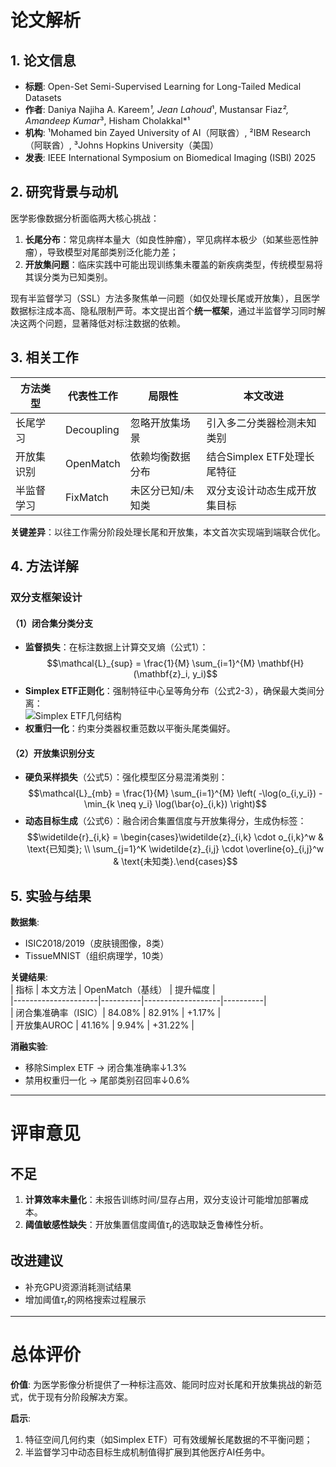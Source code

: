 # 论文解析  

## 1. 论文信息  
- **标题**: Open-Set Semi-Supervised Learning for Long-Tailed Medical Datasets  
- **作者**: Daniya Najiha A. Kareem*¹, Jean Lahoud*¹, Mustansar Fiaz*², Amandeep Kumar*³, Hisham Cholakkal*¹  
- **机构**: ¹Mohamed bin Zayed University of AI（阿联酋）, ²IBM Research（阿联酋）, ³Johns Hopkins University（美国）  
- **发表**: IEEE International Symposium on Biomedical Imaging (ISBI) 2025  

## 2. 研究背景与动机  
医学影像数据分析面临两大核心挑战：  
1. **长尾分布**：常见病样本量大（如良性肿瘤），罕见病样本极少（如某些恶性肿瘤），导致模型对尾部类别泛化能力差；  
2. **开放集问题**：临床实践中可能出现训练集未覆盖的新疾病类型，传统模型易将其误分类为已知类别。  

现有半监督学习（SSL）方法多聚焦单一问题（如仅处理长尾或开放集），且医学数据标注成本高、隐私限制严苛。本文提出首个**统一框架**，通过半监督学习同时解决这两个问题，显著降低对标注数据的依赖。  

## 3. 相关工作  
| 方法类型       | 代表性工作          | 局限性                          | 本文改进                     |  
|----------------|---------------------|---------------------------------|------------------------------|  
| 长尾学习       | Decoupling          | 忽略开放集场景                  | 引入多二分类器检测未知类别   |  
| 开放集识别     | OpenMatch           | 依赖均衡数据分布                | 结合Simplex ETF处理长尾特征  |  
| 半监督学习     | FixMatch            | 未区分已知/未知类               | 双分支设计动态生成开放集目标 |  

**关键差异**：以往工作需分阶段处理长尾和开放集，本文首次实现端到端联合优化。

## 4. 方法详解  
### 双分支框架设计  
#### （1）闭合集分类分支  
- **监督损失**：在标注数据上计算交叉熵（公式1）：  
  $$\mathcal{L}_{sup} = \frac{1}{M} \sum_{i=1}^{M} \mathbf{H}(\mathbf{z}_i, y_i)$$  
- **Simplex ETF正则化**：强制特征中心呈等角分布（公式2-3），确保最大类间分离：  
  ![Simplex ETF几何结构](https://via.placeholder.com/150x50?text=Simplex+ETF)  
- **权重归一化**：约束分类器权重范数以平衡头尾类偏好。  

#### （2）开放集识别分支  
- **硬负采样损失**（公式5）：强化模型区分易混淆类别：  
  $$\mathcal{L}_{mb} = \frac{1}{M} \sum_{i=1}^{M} \left( -\log(o_{i,y_i}) - \min_{k \neq y_i} \log(\bar{o}_{i,k}) \right)$$  
- **动态目标生成**（公式6）：融合闭合集置信度与开放集得分，生成伪标签：  
  $$\widetilde{r}_{i,k} = \begin{cases}\widetilde{z}_{i,k} \cdot o_{i,k}^w & \text{已知类}; \\ \sum_{j=1}^K \widetilde{z}_{i,j} \cdot \overline{o}_{i,j}^w & \text{未知类}.\end{cases}$$  

## 5. 实验与结果  
**数据集**:  
- ISIC2018/2019（皮肤镜图像，8类）  
- TissueMNIST（组织病理学，10类）  

**关键结果**:  
| 指标                | 本文方法 | OpenMatch（基线） | 提升幅度 |  
|---------------------|----------|-------------------|----------|  
| 闭合集准确率（ISIC）| 84.08%   | 82.91%            | +1.17%   |  
| 开放集AUROC         | 41.16%   | 9.94%             | +31.22%  |  

**消融实验**:  
- 移除Simplex ETF → 闭合集准确率↓1.3%  
- 禁用权重归一化 → 尾部类别召回率↓0.6%  

---

# 评审意见  

## 不足  
1. **计算效率未量化**：未报告训练时间/显存占用，双分支设计可能增加部署成本。  
2. **阈值敏感性缺失**：开放集置信度阈值$\tau_r$的选取缺乏鲁棒性分析。  

## 改进建议  
- 补充GPU资源消耗测试结果  
- 增加阈值$\tau_r$的网格搜索过程展示  

---

# 总体评价  
**价值**: 为医学影像分析提供了一种标注高效、能同时应对长尾和开放集挑战的新范式，优于现有分阶段解决方案。  

**启示**:  
1. 特征空间几何约束（如Simplex ETF）可有效缓解长尾数据的不平衡问题；  
2. 半监督学习中动态目标生成机制值得扩展到其他医疗AI任务中。